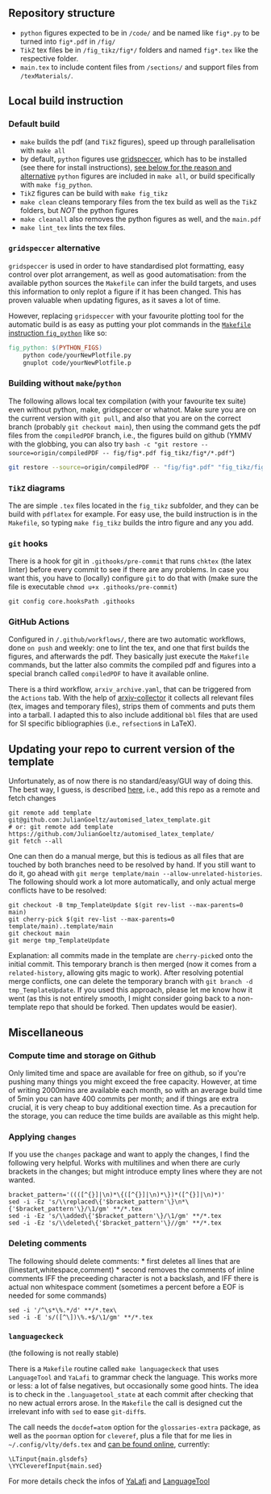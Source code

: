 ## Repository structure
* `python` figures expected to be in `/code/` and be named like `fig*.py` to be turned into `fig*.pdf` in `/fig/`
* `TikZ` tex files be in `/fig_tikz/fig*/` folders and named `fig*.tex` like the respective folder.
* `main.tex` to include content files from `/sections/` and support files from `/texMaterials/`.

## Local build instruction
### Default build
* `make` builds the pdf (and `TikZ` figures), speed up through parallelisation with `make all`
* by default, `python` figures use [gridspeccer](https://github.com/gridspeccer/gridspeccer/), which has to be installed (see there for install instructions), [see below for the reason and alternative](#gridspeccer-alternative)
  `python` figures are included in `make all`, or build specifically with `make fig_python`. 
* `TikZ` figures can be build with `make fig_tikz`
* `make clean` cleans temporary files from the tex build as well as the `TikZ` folders, but *NOT* the python figures
* `make cleanall` also removes the python figures as well, and the `main.pdf`
* `make lint_tex` lints the tex files.


### `gridspeccer` alternative
`gridspeccer` is used in order to have standardised plot formatting, easy control over plot arrangement, as well as good automatisation: from the available python sources the `Makefile` can infer the build targets, and uses this information to only replot a figure if it has been changed.
This has proven valuable when updating figures, as it saves a lot of time.

However, replacing `gridspeccer` with your favourite plotting tool for the automatic build is as easy as putting your plot commands in the [`Makefile` instruction `fig_python`](https://github.com/JulianGoeltz/automised_latex_template/blob/322a0f06f813a388d9d33dd551e893e00cd2df9b/Makefile#L58) like so:
```Makefile
fig_python: $(PYTHON_FIGS)
	python code/yourNewPlotfile.py
	gnuplot code/yourNewPlotfile.p
```


### Building without `make`/`python`
The following allows local tex compilation (with your favourite tex suite) even without python, make, gridspeccer or whatnot.
Make sure you are on the current version with `git pull`, and also that you are on the correct branch (probably `git checkout main`), then using the command gets the pdf files from the `compiledPDF` branch, i.e., the figures build on github (YMMV with the globbing, you can also try `bash -c "git restore --source=origin/compiledPDF -- fig/fig*.pdf fig_tikz/fig*/*.pdf"`)
```zsh
git restore --source=origin/compiledPDF -- "fig/fig*.pdf" "fig_tikz/fig*/*.pdf"
```
### `TikZ` diagrams
The are simple `.tex` files located in the `fig_tikz` subfolder, and they can be build with `pdflatex` for example.
For easy use, the build instruction is in the `Makefile`, so typing `make fig_tikz` builds the intro figure and any you add.
### `git` hooks
There is a hook for git in `.githooks/pre-commit` that runs `chktex` (the latex linter) before every commit to see if there are any problems. In case you want this, you have to (locally) configure `git` to do that with (make sure the file is executable `chmod u+x .githooks/pre-commit`)
```
git config core.hooksPath .githooks
```

### GitHub Actions
Configured in `/.github/workflows/`, there are two automatic workflows, done `on push` and weekly: one to lint the tex, and one that first builds the figures, and afterwards the pdf.
They basically just execute the `Makefile` commands, but the latter also commits the compiled pdf and figures into a special branch called `compiledPDF` to have it available online.

There is a third workflow, `arxiv_archive.yaml`, that can be triggered from the `Actions` tab. With the help of [arxiv-collector](https://github.com/djsutherland/arxiv-collector) it collects all relevant files (tex, images and temporary files), strips them of comments and puts them into a tarball. I adapted this to also include additional `bbl` files that are used for SI specific bibliographies (i.e., `refsection`s in LaTeX).


## Updating your repo to current version of the template
Unfortunately, as of now there is no standard/easy/GUI way of doing this.
The best way, I guess, is described [here](https://stackoverflow.com/a/56577320), i.e., add this repo as a remote and fetch changes
```
git remote add template git@github.com:JulianGoeltz/automised_latex_template.git
# or: git remote add template https://github.com/JulianGoeltz/automised_latex_template/
git fetch --all
```
One can then do a manual merge, but this is tedious as all files that are touched by both branches need to be resolved by hand. If you still want to do it, go ahead with `git merge template/main --allow-unrelated-histories`.
The following should work a lot more automatically, and only actual merge conflicts have to be resolved:
```
git checkout -B tmp_TemplateUpdate $(git rev-list --max-parents=0 main)
git cherry-pick $(git rev-list --max-parents=0 template/main)..template/main
git checkout main
git merge tmp_TemplateUpdate
```
Explanation: all commits made in the template are `cherry-pick`ed onto the initial commit.
This temporary branch is then merged (now it comes from a `related-history`, allowing gits magic to work).
After resolving potential merge conflicts, one can delete the temporary branch with `git branch -d tmp_TemplateUpdate`.
If you used this approach, please let me know how it went (as this is not entirely smooth, I might consider going back to a non-template repo that should be forked. Then updates would be easier).



## Miscellaneous
### Compute time and storage on Github
Only limited time and space are available for free on github, so if you're pushing many things you might exceed the free capacity.
However, at time of writing 2000mins are available each month, so with an average build time of 5min you can have 400 commits per month; and if things are extra crucial, it is very cheap to buy additional exection time.
As a precaution for the storage, you can reduce the time builds are available as this might help.

### Applying `changes`
If you use the `changes` package and want to apply the changes, I find the following very helpful.
Works with multilines and when there are curly brackets in the changes; but might introduce empty lines where they are not wanted.
```
bracket_pattern='((([^{}]|\n)*\{([^{}]|\n)*\})*([^{}]|\n)*)'
sed -i -Ez 's/\\replaced\{'$bracket_pattern'\}\n*\{'$bracket_pattern'\}/\1/gm' **/*.tex
sed -i -Ez 's/\\added\{'$bracket_pattern'\}/\1/gm' **/*.tex
sed -i -Ez 's/\\deleted\{'$bracket_pattern'\}//gm' **/*.tex
```
### Deleting comments
The following should delete comments:
	* first deletes all lines that are (linestart,whitespace,comment)
	* second removes the comments of inline comments IFF the preceeding character is not a backslash, and IFF there is actual non whitespace comment (sometimes a percent before a EOF is needed for some commands)
```
sed -i '/^\s*\%.*/d' **/*.tex\
sed -i -E 's/([^\])\%.+$/\1/gm' **/*.tex
```

### `languageckeck`
(the following is not really stable)

There is a `Makefile` routine called `make languageckeck` that uses `LanguageTool` and `YaLafi` to grammar check the language.
This works more or less: a lot of false negatives, but occasionally some good hints.
The idea is to check in the `.languagetool_state` at each commit after checking that no new actual errors arose.
In the `Makefile` the call is designed  cut the irrelevant info with `sed` to ease `git-diff`s.

The call needs the `docdef=atom` option for the `glossaries-extra` package, as well as the `poorman` option for `cleveref`, plus a file that for me lies in `~/.config/vlty/defs.tex` and [can be found online](https://github.com/JulianGoeltz/myConfigFiles/blob/master/other_configs/vlty_defs.tex), currently:
```
\LTinput{main.glsdefs}
\YYCleverefInput{main.sed}
```
For more details check the infos of [YaLafi](https://github.com/matze-dd/YaLafi) and [LanguageTool](https://github.com/languagetool-org/languagetool)
